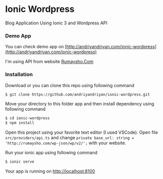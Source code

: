 # Ionic Wordpress
Blog Application Using Ionic 3 and Wordpress API

### Demo App
You can check demo app on [http://andriyandriyan.com/ionic-wordpress](http://andriyandriyan.com/ionic-wordpress)
<p>I'm using API from website <a href="https://rumaysho.com" target="_blank">Rumaysho.Com</a></p>

### Installation
Download or you can clone this repo using following command
```sh
$ git clone https://github.com/andriyandriyan/ionic-wordpress.git
```
Move your directory to this folder app and then install dependency using following command
```sh
$ cd ionic-wordpress
$ npm install
```
Open this project using your favorite text editor (I used VSCode).
Open file `src/providers/api.ts` and change `private base_url: string = 'http://rumaysho.com/wp-json/wp/v2/';` with your website.

Run your ionic app using following command
```sh
$ ionic serve
```
Your app is running on [http://localhost:8100](http://localhost:8100)
